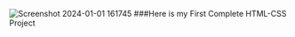 ![Screenshot 2024-01-01 161745](https://github.com/rinviriti/Psychological-Project/assets/155306221/f9f2887a-1626-4b42-94a4-a55394622006)
###Here is my First Complete HTML-CSS Project
